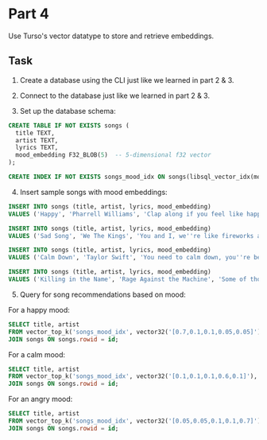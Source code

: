 # Part 4

Use Turso's vector datatype to store and retrieve embeddings.

## Task

1. Create a database using the CLI just like we learned in part 2 & 3.
2. Connect to the database just like we learned in part 2 & 3.

3. Set up the database schema:

```sql
CREATE TABLE IF NOT EXISTS songs (
  title TEXT,
  artist TEXT,
  lyrics TEXT,
  mood_embedding F32_BLOB(5)  -- 5-dimensional f32 vector
);

CREATE INDEX IF NOT EXISTS songs_mood_idx ON songs(libsql_vector_idx(mood_embedding));
```

4. Insert sample songs with mood embeddings:

```sql
INSERT INTO songs (title, artist, lyrics, mood_embedding)
VALUES ('Happy', 'Pharrell Williams', 'Clap along if you feel like happiness is the truth', vector32('[0.5,0,0.5,0,0]'));

INSERT INTO songs (title, artist, lyrics, mood_embedding)
VALUES ('Sad Song', 'We The Kings', 'You and I, we''re like fireworks and symphonies exploding in the sky', vector32('[0,1,0,0,0]'));

INSERT INTO songs (title, artist, lyrics, mood_embedding)
VALUES ('Calm Down', 'Taylor Swift', 'You need to calm down, you''re being too loud', vector32('[0,0,0,1,0]'));

INSERT INTO songs (title, artist, lyrics, mood_embedding)
VALUES ('Killing in the Name', 'Rage Against the Machine', 'Some of those that work forces, are the same that burn crosses', vector32('[0,0,0,0,1]'));
```

5. Query for song recommendations based on mood:

For a happy mood:

```sql
SELECT title, artist
FROM vector_top_k('songs_mood_idx', vector32('[0.7,0.1,0.1,0.05,0.05]'), 3)
JOIN songs ON songs.rowid = id;
```

For a calm mood:

```sql
SELECT title, artist
FROM vector_top_k('songs_mood_idx', vector32('[0.1,0.1,0.1,0.6,0.1]'), 3)
JOIN songs ON songs.rowid = id;
```

For an angry mood:

```sql
SELECT title, artist
FROM vector_top_k('songs_mood_idx', vector32('[0.05,0.05,0.1,0.1,0.7]'), 3)
JOIN songs ON songs.rowid = id;
```
